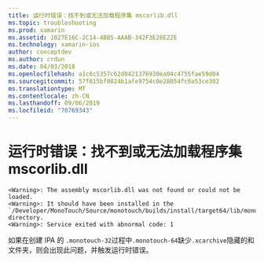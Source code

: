 ```yaml
---
title: 运行时错误：找不到或无法加载程序集 mscorlib.dll
ms.topic: troubleshooting
ms.prod: xamarin
ms.assetid: 1027E16C-2C14-4BB5-AAAB-342F3E28E22E
ms.technology: xamarin-ios
author: conceptdev
ms.author: crdun
ms.date: 04/03/2018
ms.openlocfilehash: a1c6c5357c62d0421376930ea04c4755fae59d04
ms.sourcegitcommit: 57f815bf0024b1afe9754c0e28054fc0a53ce302
ms.translationtype: MT
ms.contentlocale: zh-CN
ms.lasthandoff: 09/06/2019
ms.locfileid: "70769343"
---
```

# <a name="runtime-error-the-assembly-mscorlibdll-was-not-found-or-could-not-be-loaded"></a>运行时错误：找不到或无法加载程序集 mscorlib.dll

```
<Warning>: The assembly mscorlib.dll was not found or could not be loaded.
<Warning>: It should have been installed in the `/Developer/MonoTouch/Source/monotouch/builds/install/target64/lib/mono/2.0/mscorlib.dll' directory.
<Warning>: Service exited with abnormal code: 1
```

如果在创建 IPA 的 `.monotouch-32`过程中`.monotouch-64`缺少`.xcarchive`隐藏的和文件夹，则会出现此问题，并触发运行时错误。
